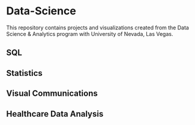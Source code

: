 # Data-Science
This repository contains projects and visualizations created from the Data Science & Analytics program with University of Nevada, Las Vegas.

## SQL

## Statistics

## Visual Communications

## Healthcare Data Analysis
